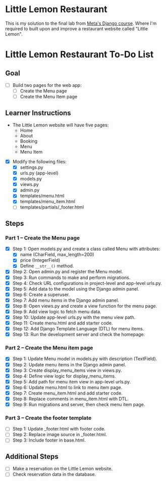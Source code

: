 # Little Lemon Restaurant

This is my solution to the final lab from [Meta's Django course](https://www.coursera.org/learn/django-web-framework). Where I'm required to built upon and improve a restaurant website called "Little Lemon".

# Little Lemon Restaurant To-Do List

## Goal
- [ ] Build two pages for the web app:
  - [ ] Create the Menu page
  - [ ] Create the Menu Item page

## Learner Instructions
- The Little Lemon website will have five pages:
  - Home
  - About
  - Booking
  - Menu
  - Menu Item

- [x] Modify the following files:
  - [x] settings.py
  - [x] urls.py (app-level)
  - [x] models.py
  - [x] views.py
  - [x] admin.py
  - [x] templates/menu.html
  - [x] templates/menu_item.html
  - [ ] templates/partials/_footer.html

## Steps
### Part 1 – Create the Menu page
- [x] Step 1: Open models.py and create a class called Menu with attributes:
  - [x] name (CharField, max_length=200)
  - [x] price (IntegerField)
  - [x] Define `__str__()` method.
- [x] Step 2: Open admin.py and register the Menu model.
- [x] Step 3: Run commands to make and perform migrations.
- [x] Step 4: Check URL configurations in project-level and app-level urls.py.
- [x] Step 5: Add data to the model using the Django admin panel.
- [x] Step 6: Create a superuser.
- [x] Step 7: Add menu items in the Django admin panel.
- [x] Step 8: Open views.py and create a view function for the menu page.
- [x] Step 9: Add view logic to fetch menu data.
- [x] Step 10: Update app-level urls.py with the menu view path.
- [x] Step 11: Create menu.html and add starter code.
- [x] Step 12: Add Django Template Language (DTL) for menu items.
- [x] Step 13: Run the development server and check the homepage.

### Part 2 – Create the Menu item page
- [x] Step 1: Update Menu model in models.py with description (TextField).
- [x] Step 2: Update menu items in the Django admin panel.
- [x] Step 3: Create display_menu_items view in views.py.
- [x] Step 4: Define view logic for display_menu_items.
- [x] Step 5: Add path for menu item view in app-level urls.py.
- [x] Step 6: Update menu.html to link to menu item page.
- [x] Step 7: Create menu_item.html and add starter code.
- [x] Step 8: Replace comments in menu_item.html with DTL.
- [x] Step 9: Run migrations and server, then check menu item page.

### Part 3 – Create the footer template
- [ ] Step 1: Update _footer.html with footer code.
- [ ] Step 2: Replace image source in _footer.html.
- [ ] Step 3: Include footer in base.html.

## Additional Steps
- [ ] Make a reservation on the Little Lemon website.
- [ ] Check reservation data in the database.
